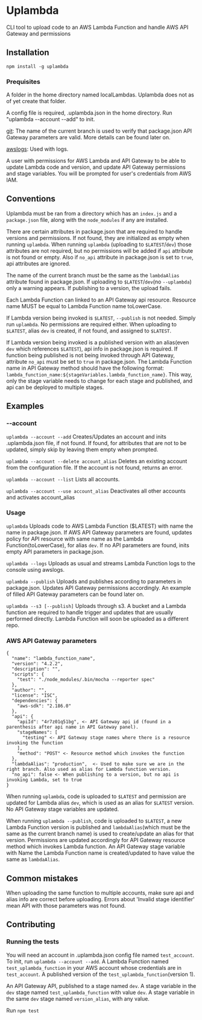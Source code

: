 # Uplambda

CLI tool to upload code to an AWS Lambda Function and handle AWS API Gateway and permissions

## Installation

`npm install -g uplambda`

### Prequisites

A folder in the home directory named localLambdas. Uplambda does not as of yet create that folder.

A config file is required, .uplambda.json in the home directory. Run "uplambda --account --add" to init.

[git](https://git-scm.com/book/en/v2/Getting-Started-Installing-Git): The name of the current branch is used to verify that package.json API Gateway parameters are valid. More details can be found later on.

[awslogs](https://github.com/jorgebastida/awslogs): Used with logs.

A user with permissions for AWS Lambda and API Gateway to be able to update Lambda code and version, and update API Gateway permissions and stage variables. You will be prompted for user's credentials from AWS IAM.

## Conventions

Uplambda must be ran from a directory which has an `index.js` and a `package.json` file, along with the `node_modules` if any are installed.

There are certain attributes in package.json that are required to handle versions and permissions. If not found, they are initialized as empty when running `uplambda`. When running `uplambda` (uploading to `$LATEST`/`dev`) those attributes are not required, but no permissions will be added if `api` attribute is not found or empty. Also if `no_api` attribute in package.json is set to `true`, api attributes are ignored.  

The name of the current branch must be the same as the `lambdaAlias` attribute found in package.json. If uploading to `$LATEST`/`dev`(no `--uplambda`) only a warning appears. If publishing to a version, the upload fails.

Each Lambda Function can linked to an API Gateway api resource. Resource name MUST be equal to Lambda Function name toLowerCase.

If Lambda version being invoked is `$LATEST`, `--publish` is not needed. Simply run `uplambda`. No permissions are required either. When uploading to `$LATEST`, alias `dev` is created, if not found, and
assigned to `$LATEST`.

If Lambda version being invoked is a published version with an alias(even `dev` which references `$LATEST`), api info in package.json is required. If function being published is not being invoked through API Gateway, attribute `no_api` must be set to `true` in package.json. The Lambda Function name in API Gateway method should have the following format: `lambda_function_name:${stageVariables.lambda_function_name}`. This way, only the stage variable needs to change for each stage and published, and api can be deployed to multiple stages.

## Examples

### --account

`uplambda --account --add` Creates/Updates an account and inits .uplambda.json file, if not found. If found, for attributes that are not to be updated, simply skip by leaving them empty when prompted.

`uplambda --account --delete account_alias` Deletes an existing account from the configuration file. If the account is not found, returns an error.

`uplambda --account --list` Lists all accounts.

`uplambda --account --use account_alias` Deactivates all other accounts and activates account_alias

### Usage

`uplambda` Uploads code to AWS Lambda Function ($LATEST) with name the name in package.json. If AWS API Gateway parameters are found, updates policy for API resource with same name as the Lambda Function(toLowerCase), for alias `dev`. If no API parameters are found, inits empty API parameters in package.json.

`uplambda --logs` Uploads as usual and streams Lambda Function logs to the console using awslogs.

`uplambda --publish` Uploads and publishes according to parameters in package.json. Updates API Gateway permissions accordingly. An example of filled API Gateway parameters can be found later on.

`uplambda --s3 [--publish]` Uploads through s3. A bucket and a Lambda function are required to handle trigger and updates that are usually performed directly. Lambda Function will soon be uploaded as a different repo.

### AWS API Gateway parameters

    {
      "name": "lambda_function_name",
      "version": "4.2.2",
      "description": "",
      "scripts": {
        "test": "./node_modules/.bin/mocha --reporter spec"
      },
      "author": "",
      "license": "ISC",
      "dependencies": {
        "aws-sdk": "2.186.0"
      },
      "api": {
        "apiId": "4r7z01q51bg", <- API Gateway api id (found in a parenthesis after api name in API Gateway panel).
        "stageNames": [
          "testing" <- API Gateway stage names where there is a resource invoking the function
        ],
        "method": "POST" <- Resource method which invokes the function
      },
      "lambdaAlias": "production",  <- Used to make sure we are in the right branch. Also used as alias for Lambda function version.
      "no_api": false <- When publishing to a version, but no api is invoking Lambda, set to true
    }

When running `uplambda`, code is uploaded to `$LATEST` and permission are updated for Lambda alias `dev`, which is used as an alias for `$LATEST` version. No API Gateway stage variables are updated.

When running `uplambda --publish`, code is uploaded to `$LATEST`, a new Lambda Function version is published and `lambdaAlias`(which must be the same as the current branch name) is used to create/update an alias for that version. Permissions are updated accordingly for API Gateway resource method which invokes Lambda function. An API Gateway stage variable with Name the Lambda Function name is created/updated to have value the same as `lambdaAlias`.

## Common mistakes

When uploading the same function to multiple accounts, make sure api and alias info are correct before uploading. Errors about 'Invalid stage identifier' mean API with those parameters was not found.

## Contributing


### Running the tests
You will need an account in .uplambda.json config file named `test_account`. To init, run `uplambda --account --add`.
A Lambda Function named `test_uplambda_function` in your AWS account whose credentials are in `test_account`. A published version of the `test_uplambda_function`(version 1).

An API Gateway API, published to a stage named `dev`. A stage variable in the `dev` stage named `test_uplambda_function` with value `dev`. A stage variable in the same `dev` stage named `version_alias`, with any value.



Run `npm test`
